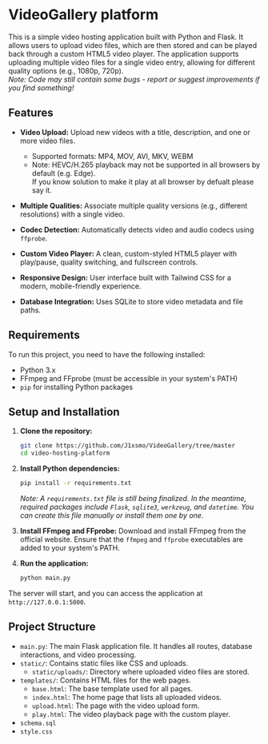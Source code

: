 # VideoGallery platform 

This is a simple video hosting application built with Python and Flask. It allows users to upload video files, which are then stored and can be played back through a custom HTML5 video player. The application supports uploading multiple video files for a single video entry, allowing for different quality options (e.g., 1080p, 720p). <br>
*Note: Сode may still contain some bugs - report or suggest improvements if you find something!*
## Features

* **Video Upload:** Upload new videos with a title, description, and one or more video files.
  - Supported formats: MP4, MOV, AVI, MKV, WEBM
  - Note: HEVC/H.265 playback may not be supported in all browsers by default (e.g. Edge).  
    If you know solution to make it play at all browser by defualt please say it.

* **Multiple Qualities:** Associate multiple quality versions (e.g., different resolutions) with a single video.
* **Codec Detection:** Automatically detects video and audio codecs using `ffprobe`.
* **Custom Video Player:** A clean, custom-styled HTML5 player with play/pause, quality switching, and fullscreen controls.
* **Responsive Design:** User interface built with Tailwind CSS for a modern, mobile-friendly experience.
* **Database Integration:** Uses SQLite to store video metadata and file paths.

## Requirements

To run this project, you need to have the following installed:

* Python 3.x
* FFmpeg and FFprobe (must be accessible in your system's PATH)
* `pip` for installing Python packages

## Setup and Installation

1.  **Clone the repository:**
    ```bash
    git clone https://github.com/J1xsmo/VideoGallery/tree/master
    cd video-hosting-platform
    ```

2.  **Install Python dependencies:**
    ```bash
    pip install -r requirements.txt
    ```
    *Note: A `requirements.txt` file is still being finalized. In the meantime, required packages include `Flask`, `sqlite3`, `werkzeug`, and `datetime`. You can create this file manually or install them one by one.*

3.  **Install FFmpeg and FFprobe:**
    Download and install FFmpeg from the official website. Ensure that the `ffmpeg` and `ffprobe` executables are added to your system's PATH.

4.  **Run the application:**
    ```bash
    python main.py
    ```

The server will start, and you can access the application at `http://127.0.0.1:5000`.

## Project Structure

* `main.py`: The main Flask application file. It handles all routes, database interactions, and video processing.
* `static/`: Contains static files like CSS and uploads.
    * `static/uploads/`: Directory where uploaded video files are stored.
* `templates/`: Contains HTML files for the web pages.
    * `base.html`: The base template used for all pages.
    * `index.html`: The home page that lists all uploaded videos.
    * `upload.html`: The page with the video upload form.
    * `play.html`: The video playback page with the custom player.
* `schema.sql`
* `style.css`
